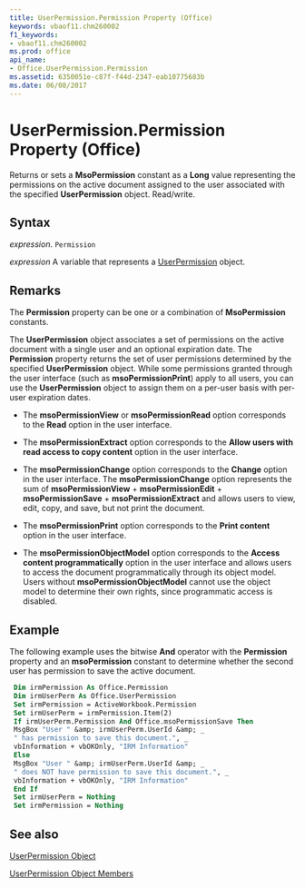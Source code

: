 ```yaml
---
title: UserPermission.Permission Property (Office)
keywords: vbaof11.chm260002
f1_keywords:
- vbaof11.chm260002
ms.prod: office
api_name:
- Office.UserPermission.Permission
ms.assetid: 6350051e-c87f-f44d-2347-eab10775683b
ms.date: 06/08/2017
---
```



# UserPermission.Permission Property (Office)

 Returns or sets a **MsoPermission** constant as a **Long** value representing the permissions on the active document assigned to the user associated with the specified **UserPermission** object. Read/write.


## Syntax

 _expression_. `Permission`

 _expression_ A variable that represents a [UserPermission](./Office.UserPermission.md) object.


## Remarks

The  **Permission** property can be one or a combination of **MsoPermission** constants.

The  **UserPermission** object associates a set of permissions on the active document with a single user and an optional expiration date. The **Permission** property returns the set of user permissions determined by the specified **UserPermission** object. While some permissions granted through the user interface (such as **msoPermissionPrint**) apply to all users, you can use the **UserPermission** object to assign them on a per-user basis with per-user expiration dates.


- The  **msoPermissionView** or **msoPermissionRead** option corresponds to the **Read** option in the user interface.
    
- The  **msoPermissionExtract** option corresponds to the **Allow users with read access to copy content** option in the user interface.
    
- The  **msoPermissionChange** option corresponds to the **Change** option in the user interface. The **msoPermissionChange** option represents the sum of **msoPermissionView** + **msoPermissionEdit** + **msoPermissionSave** + **msoPermissionExtract** and allows users to view, edit, copy, and save, but not print the document.
    
- The  **msoPermissionPrint** option corresponds to the **Print content** option in the user interface.
    
- The  **msoPermissionObjectModel** option corresponds to the **Access content programmatically** option in the user interface and allows users to access the document programmatically through its object model. Users without **msoPermissionObjectModel** cannot use the object model to determine their own rights, since programmatic access is disabled.
    

## Example

The following example uses the bitwise  **And** operator with the **Permission** property and an **msoPermission** constant to determine whether the second user has permission to save the active document.


```vb
 Dim irmPermission As Office.Permission 
 Dim irmUserPerm As Office.UserPermission 
 Set irmPermission = ActiveWorkbook.Permission 
 Set irmUserPerm = irmPermission.Item(2) 
 If irmUserPerm.Permission And Office.msoPermissionSave Then 
 MsgBox "User " &amp; irmUserPerm.UserId &amp; _ 
 " has permission to save this document.", _ 
 vbInformation + vbOKOnly, "IRM Information" 
 Else 
 MsgBox "User " &amp; irmUserPerm.UserId &amp; _ 
 " does NOT have permission to save this document.", _ 
 vbInformation + vbOKOnly, "IRM Information" 
 End If 
 Set irmUserPerm = Nothing 
 Set irmPermission = Nothing 

```


## See also


[UserPermission Object](Office.UserPermission.md)



[UserPermission Object Members](./overview/Library-Reference/userpermission-members-office.md)

